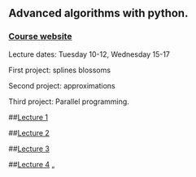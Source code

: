 
## Advanced algorithms with python.

### [Course website](http://www.maths.lth.se/na/courses/FMNN25/)

Lecture dates: Tuesday 10-12, Wednesday 15-17

First project: splines blossoms

Second project: approximations

Third project: Parallel programming.

##[Lecture 1](lecture1.md)

##[Lecture 2](lecture2.md)

##[Lecture 3](lecture3.md)

##[Lecture 4](lecture4.md)
„
